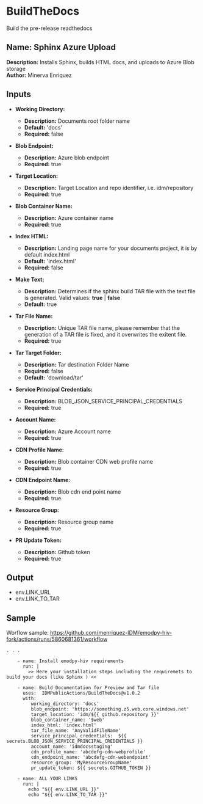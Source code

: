 # BuildTheDocs
Build the pre-release readthedocs

## Name: Sphinx Azure Upload
**Description:** Installs Sphinx, builds HTML docs, and uploads to Azure Blob storage  
**Author:** Minerva Enriquez

## Inputs
- **Working Directory:**
  - **Description:** Documents root folder name
  - **Default:** 'docs'
  - **Required:** false

- **Blob Endpoint:**
  - **Description:** Azure blob endpoint
  - **Required:** true

- **Target Location:**
  - **Description:** Target Location and repo identifier, i.e. idm/repository
  - **Required:** true

- **Blob Container Name:**
  - **Description:** Azure container name
  - **Required:** true

- **Index HTML:**
  - **Description:** Landing page name for your documents project, it is by default index.html
  - **Default:** 'index.html'
  - **Required:** false

- **Make Text:**
  - **Description:** Determines if the sphinx build TAR file with the text file is generated. Valid values: **true** | **false**
  - **Default:** true

- **Tar File Name:**
  - **Description:** Unique TAR file name, please remember that the generation of a TAR file is fixed, and it overwrites the exitent file.
  - **Required:** true

- **Tar Target Folder:**
  - **Description:** Tar destination Folder Name
  - **Required:** false
  - **Default:** 'download/tar'

- **Service Principal Credentials:**
  - **Description:** BLOB_JSON_SERVICE_PRINCIPAL_CREDENTIALS
  - **Required:** true

- **Account Name:**
  - **Description:** Azure Account name
  - **Required:** true

- **CDN Profile Name:**
  - **Description:** Blob container CDN web profile name
  - **Required:** true

- **CDN Endpoint Name:**
  - **Description:** Blob cdn end point name
  - **Required:** true

- **Resource Group:**
  - **Description:** Resource group name
  - **Required:** true

- **PR Update Token:**
  - **Description:** Github token
  - **Required:** true
 
## Output
-  env.LINK_URL
-  env.LINK_TO_TAR


## Sample
Worflow sample: https://github.com/menriquez-IDM/emodpy-hiv-fork/actions/runs/5860681361/workflow

```
. . . 

    - name: Install emodpy-hiv requirements
      run: |
        >> Here your installation steps including the requiremets to build your docs (like Sphinx ) <<

    - name: Build Documentation for Preview and Tar file
      uses:  IDMPublicActions/BuildTheDocs@v1.0.2
      with:
         working_directory: 'docs'
         blob_endpoint: 'https://something.z5.web.core.windows.net'
         target_location: 'idm/${{ github.repository }}'
         blob_container_name: '$web'
         index_html: 'index.html'
         tar_file_name: 'AnyValidFileName'
         service_principal_credentials:  ${{ secrets.BLOB_JSON_SERVICE_PRINCIPAL_CREDENTIALS }} 
         account_name: 'idmdocsstaging'
         cdn_profile_name: 'abcdefg-cdn-webprofile'
         cdn_endpoint_name: 'abcdefg-cdn-webendpoint'
         resource_group: 'MyResourceGroupName'
         pr_update_token: ${{ secrets.GITHUB_TOKEN }}

    - name: ALL YOUR LINKS
      run: |
        echo "${{ env.LINK_URL }}"
        echo "${{ env.LINK_TO_TAR }}"

```
